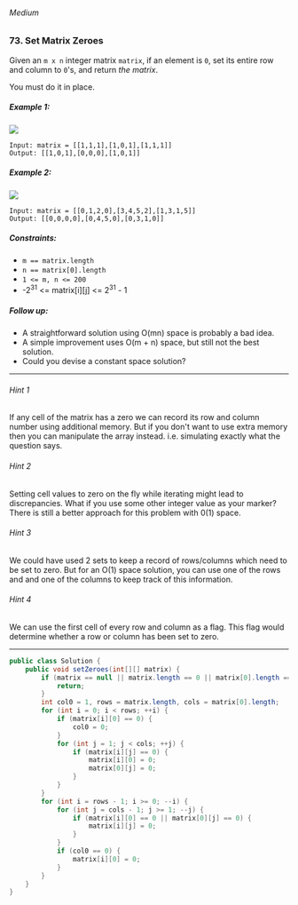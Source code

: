 ###### Medium

### 73. Set Matrix Zeroes

Given an `m x n` integer matrix `matrix`, if an element is `0`, set its entire row and column to `0`'s, and return _the matrix_.

You must do it in place.

 

##### Example 1:
![](https://assets.leetcode.com/uploads/2020/08/17/mat1.jpg)
```
Input: matrix = [[1,1,1],[1,0,1],[1,1,1]]
Output: [[1,0,1],[0,0,0],[1,0,1]]
```
##### Example 2:
![](https://assets.leetcode.com/uploads/2020/08/17/mat2.jpg)
```
Input: matrix = [[0,1,2,0],[3,4,5,2],[1,3,1,5]]
Output: [[0,0,0,0],[0,4,5,0],[0,3,1,0]]
``` 

##### Constraints:

- `m == matrix.length`
- `n == matrix[0].length`
- `1 <= m, n <= 200`
- -2<sup>31</sup> <= matrix[i][j] <= 2<sup>31</sup> - 1
 

##### Follow up:

- A straightforward solution using O(mn) space is probably a bad idea.
- A simple improvement uses O(m + n) space, but still not the best solution.
- Could you devise a constant space solution?

---

###### Hint 1

If any cell of the matrix has a zero we can record its row and column number using additional memory. But if you don't want to use extra memory 
then you can manipulate the array instead. i.e. simulating exactly what the question says.

###### Hint 2

Setting cell values to zero on the fly while iterating might lead to discrepancies. What if you use some other integer value as your marker? 
There is still a better approach for this problem with 0(1) space.

###### Hint 3

We could have used 2 sets to keep a record of rows/columns which need to be set to zero. But for an O(1) space solution, you can use one of the 
rows and and one of the columns to keep track of this information.

###### Hint 4

We can use the first cell of every row and column as a flag. This flag would determine whether a row or column has been set to zero.

***

```java
public class Solution {
    public void setZeroes(int[][] matrix) {
        if (matrix == null || matrix.length == 0 || matrix[0].length == 0) {
            return;
        }
        int col0 = 1, rows = matrix.length, cols = matrix[0].length;
        for (int i = 0; i < rows; ++i) {
            if (matrix[i][0] == 0) {
                col0 = 0;
            }
            for (int j = 1; j < cols; ++j) {
                if (matrix[i][j] == 0) {
                    matrix[i][0] = 0;
                    matrix[0][j] = 0;
                }
            }
        }
        for (int i = rows - 1; i >= 0; --i) {
            for (int j = cols - 1; j >= 1; --j) {
                if (matrix[i][0] == 0 || matrix[0][j] == 0) {
                    matrix[i][j] = 0;
                }
            }
            if (col0 == 0) {
                matrix[i][0] = 0;
            }
        }
    }
}
```
